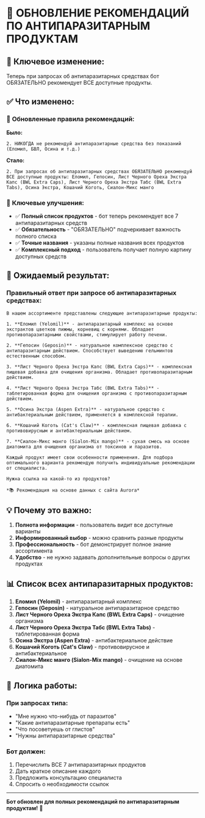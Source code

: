 # 🦠 ОБНОВЛЕНИЕ РЕКОМЕНДАЦИЙ ПО АНТИПАРАЗИТАРНЫМ ПРОДУКТАМ

## 🎯 **Ключевое изменение:**
Теперь при запросах об антипаразитарных средствах бот ОБЯЗАТЕЛЬНО рекомендует ВСЕ доступные продукты.

## ✅ **Что изменено:**

### 📝 **Обновленные правила рекомендаций:**

**Было:**
```
2. НИКОГДА не рекомендуй антипаразитарные средства без показаний (Еломил, БВЛ, Осина и т.д.)
```

**Стало:**
```
2. При запросах об антипаразитарных средствах ОБЯЗАТЕЛЬНО рекомендуй ВСЕ доступные продукты: Еломил, Гепосин, Лист Черного Ореха Экстра Капс (BWL Extra Caps), Лист Черного Ореха Экстра Табс (BWL Extra Tabs), Осина Экстра, Кошачий Коготь, Сиалон-Микс манго
```

### 🔧 **Ключевые улучшения:**

- ✅ **Полный список продуктов** - бот теперь рекомендует все 7 антипаразитарных средств
- ✅ **Обязательность** - "ОБЯЗАТЕЛЬНО" подчеркивает важность полного списка
- ✅ **Точные названия** - указаны полные названия всех продуктов
- ✅ **Комплексный подход** - пользователь получает полную картину доступных средств

## 🎯 **Ожидаемый результат:**

### **Правильный ответ при запросе об антипаразитарных средствах:**
```
В нашем ассортименте представлены следующие антипаразитарные продукты:

1. **Еломил (Yelomil)** - антипаразитарный комплекс на основе экстрактов цветков пижмы, корневищ с корнями. Обладает противопаразитарными свойствами, стимулирует работу печени.

2. **Гепосин (Geposin)** - натуральное комплексное средство с антипаразитарным действием. Способствует выведению гельминтов естественным способом.

3. **Лист Черного Ореха Экстра Капс (BWL Extra Caps)** - комплексная пищевая добавка для очищения организма. Обладает противопаразитарным действием.

4. **Лист Черного Ореха Экстра Табс (BWL Extra Tabs)** - таблетированная форма для очищения организма с противопаразитарным действием.

5. **Осина Экстра (Aspen Extra)** - натуральное средство с антибактериальным действием, применяется в комплексной терапии.

6. **Кошачий Коготь (Cat's Claw)** - комплексная пищевая добавка с противовирусным и антибактериальным действием.

7. **Сиалон-Микс манго (Sialon-Mix mango)** - сухая смесь на основе диатомита для очищения организма от токсинов и паразитов.

Каждый продукт имеет свои особенности применения. Для подбора оптимального варианта рекомендую получить индивидуальные рекомендации от специалиста.

Нужна ссылка на какой-то из продуктов?

*📚 Рекомендация на основе данных с сайта Aurora*
```

## 💡 **Почему это важно:**

1. **Полнота информации** - пользователь видит все доступные варианты
2. **Информированный выбор** - можно сравнить разные продукты
3. **Профессиональность** - бот демонстрирует полное знание ассортимента
4. **Удобство** - не нужно задавать дополнительные вопросы о других продуктах

## 📊 **Список всех антипаразитарных продуктов:**

1. **Еломил (Yelomil)** - антипаразитарный комплекс
2. **Гепосин (Geposin)** - натуральное антипаразитарное средство
3. **Лист Черного Ореха Экстра Капс (BWL Extra Caps)** - очищение организма
4. **Лист Черного Ореха Экстра Табс (BWL Extra Tabs)** - таблетированная форма
5. **Осина Экстра (Aspen Extra)** - антибактериальное действие
6. **Кошачий Коготь (Cat's Claw)** - противовирусное и антибактериальное
7. **Сиалон-Микс манго (Sialon-Mix mango)** - очищение на основе диатомита

## 🔄 **Логика работы:**

### **При запросах типа:**
- "Мне нужно что-нибудь от паразитов"
- "Какие антипаразитарные препараты есть"
- "Что посоветуешь от глистов"
- "Нужны антипаразитарные средства"

### **Бот должен:**
1. Перечислить ВСЕ 7 антипаразитарных продуктов
2. Дать краткое описание каждого
3. Предложить консультацию специалиста
4. Спросить о необходимости ссылок

---

**Бот обновлен для полных рекомендаций по антипаразитарным продуктам!** 🚀





